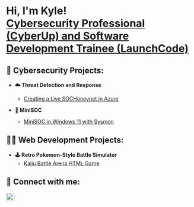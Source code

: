 <h1>Hi, I'm Kyle! <br/><a href="https://www.linkedin.com/in/kyle-york-cyber/">Cybersecurity Professional (CyberUp) and Software Development Trainee (LaunchCode)</a>

<h2>🔏 Cybersecurity Projects:</h2>

- <b>☁️ Threat Detection and Response</b>
  - [Creating a Live SOCHoneynet in Azure](https://github.com/yorkyle/Azure-Cloud-SOC)

- <b>🤖 MiniSOC</b>
  - [MiniSOC in Windows 11 with Sysmon](https://github.com/yorkyle/MiniSOC)
 
<h2>👨‍💻 Web Development Projects:</h2>

- <b>🕹️ Retro Pokemon-Style Battle Simulator</b>
  - [Kaiju Battle Arena HTML Game](https://github.com/yorkyle/Kaiju-Battle-Arena)

<h2> 🤳 Connect with me:</h2>

[<img align="left" alt="Yorkyle | LinkedIn" width="22px" src="https://cdn.jsdelivr.net/npm/simple-icons@v3/icons/linkedin.svg" />][linkedin]

[linkedin]: https://linkedin.com/in/kyle-york-cyber

<!--
**yorkyle/yorkyle** is a ✨ _special_ ✨ repository because its `README.md` (this file) appears on your GitHub profile.

Here are some ideas to get you started:

- 🔭 I’m currently working on ...
- 🌱 I’m currently learning ...
- 👯 I’m looking to collaborate on ...
- 🤔 I’m looking for help with ...
- 💬 Ask me about ...
- 📫 How to reach me: ...
- 😄 Pronouns: ...
- ⚡ Fun fact: ...
-->
